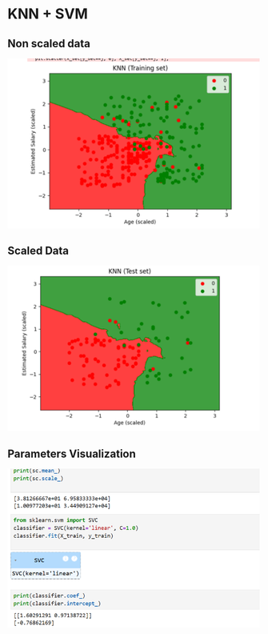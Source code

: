 # KNN + SVM

## Non scaled data
![Parameters](parameters.png)

## Scaled Data
![Scaled](scaled.png)

## Parameters Visualization
![Not Scaled](not_scaled.png)
